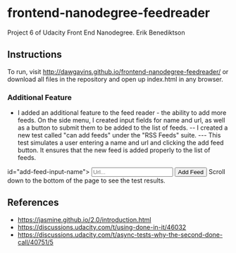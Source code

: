 # frontend-nanodegree-feedreader
Project 6 of Udacity Front End Nanodegree.
Erik Benediktson

## Instructions

To run, visit http://dawgavins.github.io/frontend-nanodegree-feedreader/
or download all files in the repository and open up index.html in any browser.

### Additional Feature

- I added an additional feature to the feed reader - the ability to add more feeds.
On the side menu, I created input fields for name and url, as well as a button to submit them
to be added to the list of feeds.
-- I created a new test called "can add feeds" under the "RSS Feeds" suite. 
--- This test simulates a user entering a name and url and clicking the add feed button.  It ensures that the new feed is added properly to the list of feeds.

id="add-feed-input-name">
            <input type="text" placeholder="Url..." id="add-feed-input-url">
            <!-- Clicking this button will add a new feed to the menu -->
            <button id="add-feed-button">Add Feed</button>
Scroll down to the bottom of the page to see the test results.

## References

- https://jasmine.github.io/2.0/introduction.html
- https://discussions.udacity.com/t/using-done-in-it/46032
- https://discussions.udacity.com/t/async-tests-why-the-second-done-call/40751/5